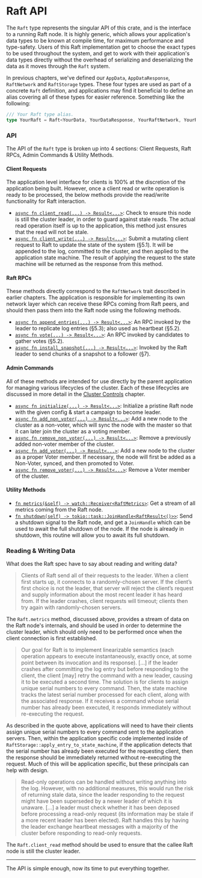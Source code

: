 Raft API
========
The `Raft` type represents the singular API of this crate, and is the interface to a running Raft node. It is highly generic, which allows your application's data types to be known at compile time, for maximum performance and type-safety. Users of this Raft implementation get to choose the exact types to be used throughout the system, and get to work with their application's data types directly without the overhead of serializing and deserializing the data as it moves through the `Raft` system.

In previous chapters, we've defined our `AppData`, `AppDataResponse`, `RaftNetwork` and `RaftStorage` types. These four types are used as part of a concrete `Raft` definition, and applications may find it beneficial to define an alias covering all of these types for easier reference. Something like the following:

```rust
/// Your Raft type alias.
type YourRaft = Raft<YourData, YourDataResponse, YourRaftNetwork, YourRaftStorage>;
```

### API
The API of the `Raft` type is broken up into 4 sections: Client Requests, Raft RPCs, Admin Commands & Utility Methods.

#### Client Requests
The application level interface for clients is 100% at the discretion of the application being built. However, once a client read or write operation is ready to be processed, the below methods provide the read/write functionality for Raft interaction.

- [`async fn client_read(...) -> Result<...>`](https://docs.rs/async-raft/latest/async_raft/raft/struct.Raft.html#method.client_read): Check to ensure this node is still the cluster leader, in order to guard against stale reads. The actual read operation itself is up to the application, this method just ensures that the read will not be stale.
- [`async fn client_write(...) -> Result<...>`](https://docs.rs/async-raft/latest/async_raft/raft/struct.Raft.html#method.client_write): Submit a mutating client request to Raft to update the state of the system (§5.1). It will be appended to the log, committed to the cluster, and then applied to the application state machine. The result of applying the request to the state machine will be returned as the response from this method.

#### Raft RPCs
These methods directly correspond to the `RaftNetwork` trait described in earlier chapters. The application is responsible for implementing its own network layer which can receive these RPCs coming from Raft peers, and should then pass them into the Raft node using the following methods.

- [`async fn append_entries(...) -> Result<...>`](https://docs.rs/async-raft/latest/async_raft/raft/struct.Raft.html#method.append_entries): An RPC invoked by the leader to replicate log entries (§5.3); also used as heartbeat (§5.2).
- [`async fn vote(...) -> Result<...>`](https://docs.rs/async-raft/latest/async_raft/raft/struct.Raft.html#method.vote): An RPC invoked by candidates to gather votes (§5.2).
- [`async fn install_snapshot(...) -> Result<...>`](https://docs.rs/async-raft/latest/async_raft/raft/struct.Raft.html#method.install_snapshot): Invoked by the Raft leader to send chunks of a snapshot to a follower (§7).

#### Admin Commands
All of these methods are intended for use directly by the parent application for managing various lifecycles of the cluster. Each of these lifecycles are discussed in more detail in the [Cluster Controls](https://async-raft.github.io/async-raft/cluster-controls.html) chapter.

- [`async fn initialize(...) -> Result<...>`](https://docs.rs/async-raft/latest/async_raft/raft/struct.Raft.html#method.initialize): Initialize a pristine Raft node with the given config & start a campaign to become leader.
- [`async fn add_non_voter(...) -> Result<...>`](https://docs.rs/async-raft/latest/async_raft/raft/struct.Raft.html#method.add_non_voter): Add a new node to the cluster as a non-voter, which will sync the node with the master so that it can later join the cluster as a voting member.
- [`async fn remove_non_voter(...) -> Result<...>`](https://docs.rs/async-raft/latest/async_raft/raft/struct.Raft.html#method.remove_non_voter): Remove a previously added non-voter member of the cluster.
- [`async fn add_voter(...) -> Result<...>`](https://docs.rs/async-raft/latest/async_raft/raft/struct.Raft.html#method.add_voter): Add a new node to the cluster as a proper Voter member. If necessary, the node will first be added as a Non-Voter, synced, and then promoted to Voter.
- [`async fn remove_voter(...) -> Result<...>`](https://docs.rs/async-raft/latest/async_raft/raft/struct.Raft.html#method.remove_voter): Remove a Voter member of the cluster.

#### Utility Methods
- [`fn metrics(&self) -> watch::Receiver<RaftMetrics>`](https://docs.rs/async-raft/latest/async_raft/raft/struct.Raft.html#method.metrics): Get a stream of all metrics coming from the Raft node.
- [`fn shutdown(self) -> tokio::task::JoinHandle<RaftResult<()>>`](https://docs.rs/async-raft/latest/async_raft/raft/struct.Raft.html#method.shutdown): Send a shutdown signal to the Raft node, and get a `JoinHandle` which can be used to await the full shutdown of the node. If the node is already in shutdown, this routine will allow you to await its full shutdown.

### Reading & Writing Data
What does the Raft spec have to say about reading and writing data?

> Clients of Raft send all of their requests to the leader. When a client first starts up, it connects to a randomly-chosen server. If the client’s first choice is not the leader, that server will reject the client’s request and supply information about the most recent leader it has heard from. If the leader crashes, client requests will timeout; clients then try again with randomly-chosen servers.

The `Raft.metrics` method, discussed above, provides a stream of data on the Raft node's internals, and should be used in order to determine the cluster leader, which should only need to be performed once when the client connection is first established.

> Our goal for Raft is to implement linearizable semantics (each operation appears to execute instantaneously, exactly once, at some point between its invocation and its response). [...] if the leader crashes after committing the log entry but before responding to the client, the client [may] retry the command with a new leader, causing it to be executed a second time. The solution is for clients to assign unique serial numbers to every command. Then, the state machine tracks the latest serial number processed for each client, along with the associated response. If it receives a command whose serial number has already been executed, it responds immediately without re-executing the request.

As described in the quote above, applications will need to have their clients assign unique serial numbers to every command sent to the application servers. Then, within the application specific code implemented inside of `RaftStorage::apply_entry_to_state_machine`, if the application detects that the serial number has already been executed for the requesting client, then the response should be immediately returned without re-executing the request. Much of this will be application specific, but these principals can help with design.

> Read-only operations can be handled without writing anything into the log. However, with no additional measures, this would run the risk of returning stale data, since the leader responding to the request might have been superseded by a newer leader of which it is unaware. [...] a leader must check whether it has been deposed before processing a read-only request (its information may be stale if a more recent leader has been elected). Raft handles this by having the leader exchange heartbeat messages with a majority of the cluster before responding to read-only requests.

The `Raft.client_read` method should be used to ensure that the callee Raft node is still the cluster leader.

----

The API is simple enough, now its time to put everything together.
